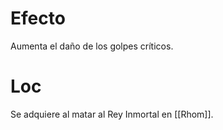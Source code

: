 # Efecto
  
Aumenta el daño de los golpes críticos.
# Loc
  
Se adquiere al matar al Rey Inmortal en [[Rhom]].